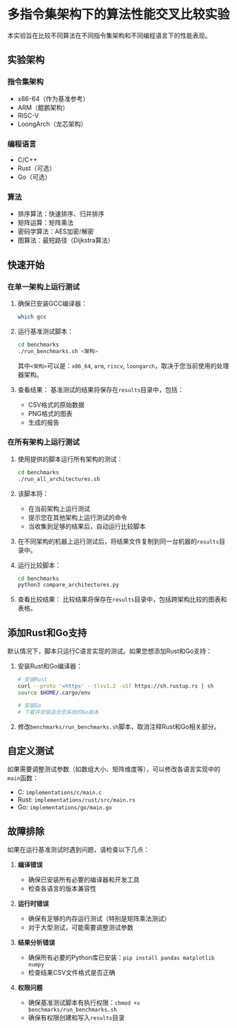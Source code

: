 # 多指令集架构下的算法性能交叉比较实验

本实验旨在比较不同算法在不同指令集架构和不同编程语言下的性能表现。

## 实验架构

### 指令集架构
- x86-64（作为基准参考）
- ARM（鲲鹏架构）
- RISC-V
- LoongArch（龙芯架构）

### 编程语言
- C/C++
- Rust（可选）
- Go（可选）

### 算法
- 排序算法：快速排序、归并排序
- 矩阵运算：矩阵乘法
- 密码学算法：AES加密/解密
- 图算法：最短路径（Dijkstra算法）

## 快速开始

### 在单一架构上运行测试

1. 确保已安装GCC编译器：
   ```bash
   which gcc
   ```

2. 运行基准测试脚本：
   ```bash
   cd benchmarks
   ./run_benchmarks.sh <架构>
   ```
   其中`<架构>`可以是：`x86_64`, `arm`, `riscv`, `loongarch`，取决于您当前使用的处理器架构。

3. 查看结果：
   基准测试的结果将保存在`results`目录中，包括：
   - CSV格式的原始数据
   - PNG格式的图表
   - 生成的报告

### 在所有架构上运行测试

1. 使用提供的脚本运行所有架构的测试：
   ```bash
   cd benchmarks
   ./run_all_architectures.sh
   ```

2. 该脚本将：
   - 在当前架构上运行测试
   - 提示您在其他架构上运行测试的命令
   - 当收集到足够的结果后，自动运行比较脚本

3. 在不同架构的机器上运行测试后，将结果文件复制到同一台机器的`results`目录中。

4. 运行比较脚本：
   ```bash
   cd benchmarks
   python3 compare_architectures.py
   ```

5. 查看比较结果：
   比较结果将保存在`results`目录中，包括跨架构比较的图表和表格。

## 添加Rust和Go支持

默认情况下，脚本只运行C语言实现的测试。如果您想添加Rust和Go支持：

1. 安装Rust和Go编译器：
   ```bash
   # 安装Rust
   curl --proto '=https' --tlsv1.2 -sSf https://sh.rustup.rs | sh
   source $HOME/.cargo/env

   # 安装Go
   # 下载并安装适合您系统的Go版本
   ```

2. 修改`benchmarks/run_benchmarks.sh`脚本，取消注释Rust和Go相关部分。

## 自定义测试

如果需要调整测试参数（如数组大小、矩阵维度等），可以修改各语言实现中的`main`函数：

- C: `implementations/c/main.c`
- Rust: `implementations/rust/src/main.rs`
- Go: `implementations/go/main.go`

## 故障排除

如果在运行基准测试时遇到问题，请检查以下几点：

1. **编译错误**
   - 确保已安装所有必要的编译器和开发工具
   - 检查各语言的版本兼容性

2. **运行时错误**
   - 确保有足够的内存运行测试（特别是矩阵乘法测试）
   - 对于大型测试，可能需要调整测试参数

3. **结果分析错误**
   - 确保所有必要的Python库已安装：`pip install pandas matplotlib numpy`
   - 检查结果CSV文件格式是否正确

4. **权限问题**
   - 确保基准测试脚本有执行权限：`chmod +x benchmarks/run_benchmarks.sh`
   - 确保有权限创建和写入`results`目录
